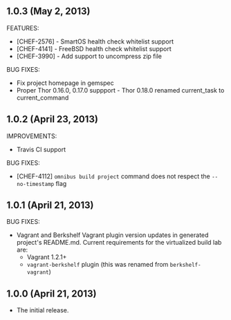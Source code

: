 ## 1.0.3 (May 2, 2013)

FEATURES:

* [CHEF-2576] - SmartOS health check whitelist support
* [CHEF-4141] - FreeBSD health check whitelist support
* [CHEF-3990] - Add support to uncompress zip file

BUG FIXES:

* Fix project homepage in gemspec
* Proper Thor 0.16.0, 0.17.0 suppport - Thor 0.18.0 renamed current_task to
  current_command

## 1.0.2 (April 23, 2013)

IMPROVEMENTS:

* Travis CI support

BUG FIXES:

* [CHEF-4112] `omnibus build project` command does not respect the
  `--no-timestamp` flag

## 1.0.1 (April 21, 2013)

BUG FIXES:

* Vagrant and Berkshelf Vagrant plugin version updates in generated project's
  README.md. Current requirements for the virtualized build lab are:
  * Vagrant 1.2.1+
  * `vagrant-berkshelf` plugin (this was renamed from `berkshelf-vagrant`)

## 1.0.0 (April 21, 2013)

* The initial release.
